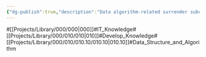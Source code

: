 ```yaml
---
{"dg-publish":true,"description":"Data algorithm-related surrender subcategories.","permalink":"/projects/library/000/010/010-10/010-10/","dgPassFrontmatter":true,"noteIcon":"0","created":"2024-01-24T15:24:09.123+09:00","updated":"2024-06-20T01:43:47.971+09:00"}
---
```


#[[Projects/Library/000/000\|000]]#IT_Knowledge#[[Projects/Library/000/010/010\|010]]#Develop_Knowledge#[[Projects/Library/000/010/010.10/010.10\|010.10]]#Data_Structure_and_Algorithm